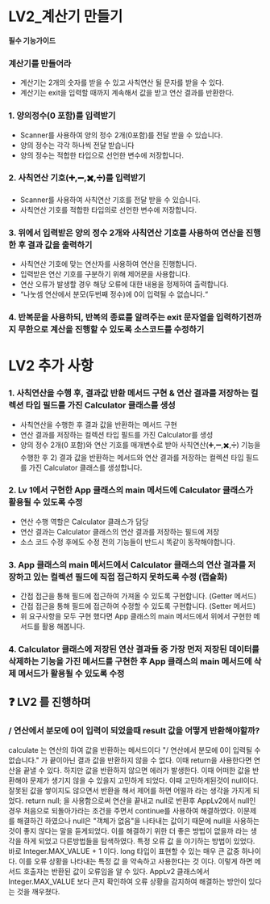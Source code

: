 # LV2_계산기 만들기


**필수 기능가이드**


### 계산기를 만들어라
- 계산기는 2개의 숫자를 받을 수 있고 사칙연산 될 문자를 받을 수 있다.
- 계산기는 exit을 입력할 때까지 계속해서 값을 받고 연산 결과를 반환한다.


### 1. 양의정수(0 포함)를 입력받기
- Scanner를 사용하여 양의 정수 2개(0포함)를 전달 받을 수 있습니다.
- 양의 정수는 각각 하나씩 전달 받습니다
- 양의 정수는 적합한 타입으로 선언한 변수에 저장합니다.


### 2. 사칙연산 기호(➕,➖,✖️,➗)를 입력받기
- Scanner를 사용하여 사칙연산 기호를 전달 받을 수 있습니다.
- 사칙연산 기호를 적합한 타입의로 선언한 변수에 저장합니다.


### 3. 위에서 입력받은 양의 정수 2개와 사칙연산 기호를 사용하여 연산을 진행한 후 결과 값을 출력하기
- 사칙연산 기호에 맞는 연산자를 사용하여 연산을 진행합니다.
- 입력받은 연산 기호를 구분하기 위해 제어문을 사용합니다.
- 연산 오류가 발생할 경우 해당 오류에 대한 내용을 정제하여 출력합니다.
 - “나눗셈 연산에서 분모(두번째 정수)에 0이 입력될 수 없습니다.“


### 4. 반복문을 사용하되, 반복의 종료를 알려주는 exit 문자열을 입력하기전까지 무한으로 계산을 진행할 수 있도록 소스코드를 수정하기




# **LV2 추가 사항**



### 1. 사칙연산을 수행 후, 결과값 반환 메서드 구현 & 연산 결과를 저장하는 컬렉션 타입 필드를 가진 Calculator 클래스를 생성
- 사칙연산을 수행한 후 결과 값을 반환하는 메서드 구현
- 연산 결과를 저장하는 컬렉션 타입 필드를 가진 Calculator를 생성
- 양의 정수 2개(0 포함)와 연산 기호를 매개변수로 받아 사칙연산(➕,➖,✖️,➗) 기능을 수행한 후 2) 결과 값을 반환하는 메서드와 연산 결과를 저장하는 컬렉션 타입 필드를 가진 Calculator 클래스를 생성합니다.


### 2. Lv 1에서 구현한 App 클래스의 main 메서드에 Calculator 클래스가 활용될 수 있도록 수정
- 연산 수행 역할은 Calculator 클래스가 담당 
- 연산 결과는 Calculator 클래스의 연산 결과를 저장하는 필드에 저장
- 소스 코드 수정 후에도 수정 전의 기능들이 반드시 똑같이 동작해야합니다.


### 3. App 클래스의 main 메서드에서 Calculator 클래스의 연산 결과를 저장하고 있는 컬렉션 필드에 직접 접근하지 못하도록 수정 (캡슐화)
- 간접 접근을 통해 필드에 접근하여 가져올 수 있도록 구현합니다. (Getter 메서드)
- 간접 접근을 통해 필드에 접근하여 수정할 수 있도록 구현합니다. (Setter 메서드)
- 위 요구사항을 모두 구현 했다면 App 클래스의 main 메서드에서 위에서 구현한 메서드를 활용 해봅니다.


### 4. Calculator 클래스에 저장된 연산 결과들 중 가장 먼저 저장된 데이터를 삭제하는 기능을 가진 메서드를 구현한 후 App 클래스의 main 메서드에 삭제 메서드가 활용될 수 있도록 수정




## ❓ LV2 를 진행하며


### / 연산에서 분모에 0이 입력이 되었을때 result 값을 어떻게 반환해야할까?
calculate 는 연산의 하여 값을 반환하는 메서드이다
"/ 연산에서 분모에 0이 입력될 수 없습니다." 가 끝이아닌 결과 값을 반환하지 않을 수 없다.
이때 return을 사용한다면 연산을 끝낼 수 있다. 하지만 값을 반환하지 않으면 에러가 발생한다.
이때 어떠한 값을 반환해야 문제가 생기지 않을 수 있을지 고민하게 되었다.
이때 고민하게된것이 null이다. 잘못된 값을 쌓이지도 않으면서 반환을 해서 제어를 하면 어떨까 라는 생각을 가지게 되었다.
return null; 을 사용함으로써 연산을 끝내고 null로 반환후 AppLv2에서 null인 경우 처음으로 되돌아가라는
조건을 주면서 continue를 사용하여 해결하였다.
이문제를 해결하긴 하였으나 null은 "객체가 없음"을 나타내는 값이기 때문에
null을 사용하는것이 좋지 않다는 말을 듣게되었다.
이를 해결하기 위한 더 좋은 방법이 없을까 라는 생각을 하게 되었고 다른방법들을 탐색하였다.
특정 오류 값 을 야기하는 방법이 있었다. 바로 Integer.MAX_VALUE + 1 이다. long 타입이 표현할 수 있는 매우 큰 값중 하나이다. 이를 오류 상황을 나타내는 특정 값 을 약속하고 사용한다는 것 이다. 이렇게 하면 메서드 호출자는 반환된 값이 오류임을 알 수 있다.
AppLv2 클래스에서 Integer.MAX_VALUE 보다 큰지 확인하여 오류 상황을 감지하여  해결하는 방안이 있다는 것을 깨우쳤다.
